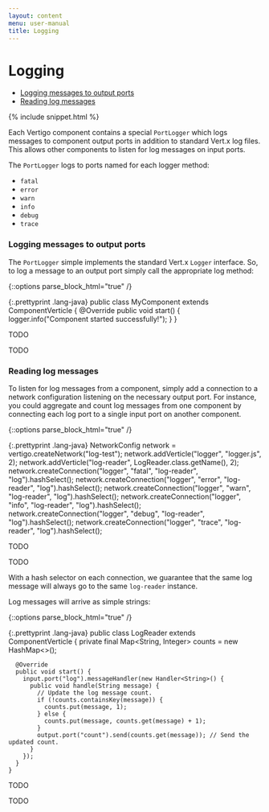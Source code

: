 ```yaml
---
layout: content
menu: user-manual
title: Logging
---
```


# Logging

* [Logging messages to output ports](#logging-messages-to-output-ports)
* [Reading log messages](#reading-log-messages)

{% include snippet.html %}

Each Vertigo component contains a special `PortLogger` which logs messages
to component output ports in addition to standard Vert.x log files. This allows
other components to listen for log messages on input ports.

The `PortLogger` logs to ports named for each logger method:
* `fatal`
* `error`
* `warn`
* `info`
* `debug`
* `trace`

### Logging messages to output ports
The `PortLogger` simple implements the standard Vert.x `Logger` interface.
So, to log a message to an output port simply call the appropriate log method:

{::options parse_block_html="true" /}
<div class="tab-content">
<div class="tab-pane active java">

{:.prettyprint .lang-java}
	public class MyComponent extends ComponentVerticle {
	  @Override
	  public void start() {
	    logger.info("Component started successfully!");
	  }
	}
	
</div>
<div class="tab-pane python">
  
TODO
	
</div>
<div class="tab-pane javascript">
  
TODO
	
</div>
</div>

### Reading log messages
To listen for log messages from a component, simply add a connection to a network
configuration listening on the necessary output port. For instance, you could
aggregate and count log messages from one component by connecting each log port to
a single input port on another component.

{::options parse_block_html="true" /}
<div class="tab-content">
<div class="tab-pane active java">

{:.prettyprint .lang-java}
	NetworkConfig network = vertigo.createNetwork("log-test");
	network.addVerticle("logger", "logger.js", 2);
	network.addVerticle("log-reader", LogReader.class.getName(), 2);
	network.createConnection("logger", "fatal", "log-reader", "log").hashSelect();
	network.createConnection("logger", "error", "log-reader", "log").hashSelect();
	network.createConnection("logger", "warn", "log-reader", "log").hashSelect();
	network.createConnection("logger", "info", "log-reader", "log").hashSelect();
	network.createConnection("logger", "debug", "log-reader", "log").hashSelect();
	network.createConnection("logger", "trace", "log-reader", "log").hashSelect();
	
</div>
<div class="tab-pane python">
  
TODO
	
</div>
<div class="tab-pane javascript">
  
TODO
	
</div>
</div>

With a hash selector on each connection, we guarantee that the same log message
will always go to the same `log-reader` instance.

Log messages will arrive as simple strings:

{::options parse_block_html="true" /}
<div class="tab-content">
<div class="tab-pane active java">

{:.prettyprint .lang-java}
	public class LogReader extends ComponentVerticle {
	  private final Map<String, Integer> counts = new HashMap<>();
	
	  @Override
	  public void start() {
	    input.port("log").messageHandler(new Handler<String>() {
	      public void handle(String message) {
	        // Update the log message count.
	        if (!counts.containsKey(message)) {
	          counts.put(message, 1);
	        } else {
	          counts.put(message, counts.get(message) + 1);
	        }
	        output.port("count").send(counts.get(message)); // Send the updated count.
	      }
	    });
	  }
	}
	
</div>
<div class="tab-pane python">
  
TODO
	
</div>
<div class="tab-pane javascript">
  
TODO
	
</div>
</div>
